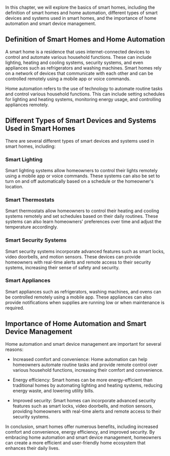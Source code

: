 
In this chapter, we will explore the basics of smart homes, including the definition of smart homes and home automation, different types of smart devices and systems used in smart homes, and the importance of home automation and smart device management.

Definition of Smart Homes and Home Automation
---------------------------------------------

A smart home is a residence that uses internet-connected devices to control and automate various household functions. These can include lighting, heating and cooling systems, security systems, and even appliances such as refrigerators and washing machines. Smart homes rely on a network of devices that communicate with each other and can be controlled remotely using a mobile app or voice commands.

Home automation refers to the use of technology to automate routine tasks and control various household functions. This can include setting schedules for lighting and heating systems, monitoring energy usage, and controlling appliances remotely.

Different Types of Smart Devices and Systems Used in Smart Homes
----------------------------------------------------------------

There are several different types of smart devices and systems used in smart homes, including:

### Smart Lighting

Smart lighting systems allow homeowners to control their lights remotely using a mobile app or voice commands. These systems can also be set to turn on and off automatically based on a schedule or the homeowner's location.

### Smart Thermostats

Smart thermostats allow homeowners to control their heating and cooling systems remotely and set schedules based on their daily routines. These systems can also learn homeowners' preferences over time and adjust the temperature accordingly.

### Smart Security Systems

Smart security systems incorporate advanced features such as smart locks, video doorbells, and motion sensors. These devices can provide homeowners with real-time alerts and remote access to their security systems, increasing their sense of safety and security.

### Smart Appliances

Smart appliances such as refrigerators, washing machines, and ovens can be controlled remotely using a mobile app. These appliances can also provide notifications when supplies are running low or when maintenance is required.

Importance of Home Automation and Smart Device Management
---------------------------------------------------------

Home automation and smart device management are important for several reasons:

* Increased comfort and convenience: Home automation can help homeowners automate routine tasks and provide remote control over various household functions, increasing their comfort and convenience.

* Energy efficiency: Smart homes can be more energy-efficient than traditional homes by automating lighting and heating systems, reducing energy waste, and lowering utility bills.

* Improved security: Smart homes can incorporate advanced security features such as smart locks, video doorbells, and motion sensors, providing homeowners with real-time alerts and remote access to their security systems.

In conclusion, smart homes offer numerous benefits, including increased comfort and convenience, energy efficiency, and improved security. By embracing home automation and smart device management, homeowners can create a more efficient and user-friendly home ecosystem that enhances their daily lives.
